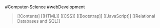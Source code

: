 #Computer-Science #webDevelopment 

>[!Contents]
>[[HTML]]
>[[CSS]]
>	[[Bootstrap]]
>[[JavaScript]]
>[[Relational Databases and SQL]]

